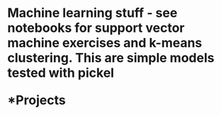 <h1>Machine learning stuff - see notebooks for support vector machine exercises and k-means clustering.
  This are simple models tested with pickel

*Projects

